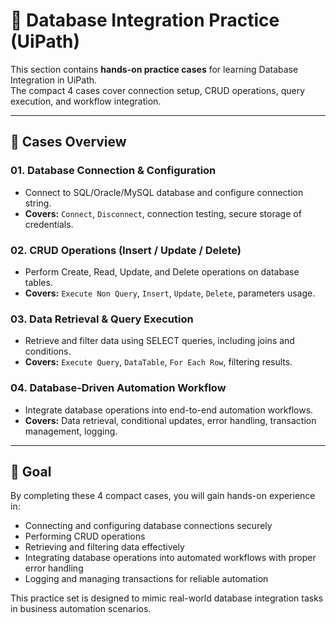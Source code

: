 # 📘 Database Integration Practice (UiPath)

This section contains **hands-on practice cases** for learning Database Integration in UiPath.  
The compact 4 cases cover connection setup, CRUD operations, query execution, and workflow integration.

---

## 📂 Cases Overview

### 01. Database Connection & Configuration
- Connect to SQL/Oracle/MySQL database and configure connection string.  
- **Covers:** `Connect`, `Disconnect`, connection testing, secure storage of credentials.

### 02. CRUD Operations (Insert / Update / Delete)
- Perform Create, Read, Update, and Delete operations on database tables.  
- **Covers:** `Execute Non Query`, `Insert`, `Update`, `Delete`, parameters usage.

### 03. Data Retrieval & Query Execution
- Retrieve and filter data using SELECT queries, including joins and conditions.  
- **Covers:** `Execute Query`, `DataTable`, `For Each Row`, filtering results.

### 04. Database-Driven Automation Workflow
- Integrate database operations into end-to-end automation workflows.  
- **Covers:** Data retrieval, conditional updates, error handling, transaction management, logging.

---

## 🎯 Goal
By completing these 4 compact cases, you will gain hands-on experience in:  
- Connecting and configuring database connections securely  
- Performing CRUD operations  
- Retrieving and filtering data effectively  
- Integrating database operations into automated workflows with proper error handling  
- Logging and managing transactions for reliable automation  

This practice set is designed to mimic real-world database integration tasks in business automation scenarios.
